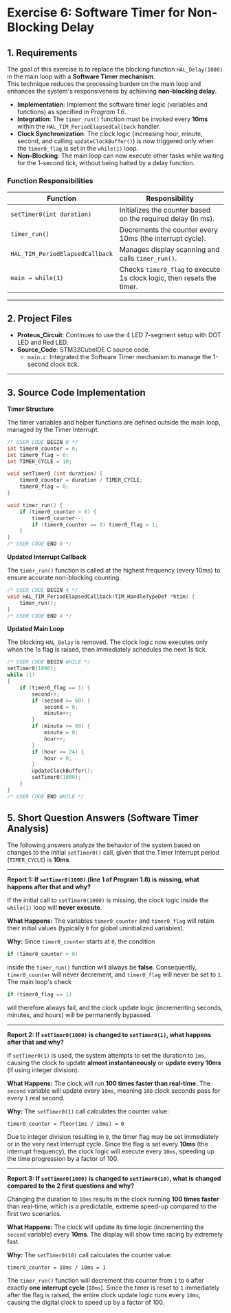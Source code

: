 # Exercise 6: Software Timer for Non-Blocking Delay 

## 1. Requirements
The goal of this exercise is to replace the blocking function `HAL_Delay(1000)` in the main loop with a **Software Timer mechanism**.  
This technique reduces the processing burden on the main loop and enhances the system's responsiveness by achieving **non-blocking delay**.

- **Implementation**: Implement the software timer logic (variables and functions) as specified in *Program 1.6*.  
- **Integration**: The `timer_run()` function must be invoked every **10ms** within the `HAL_TIM_PeriodElapsedCallback` handler.  
- **Clock Synchronization**: The clock logic (increasing hour, minute, second, and calling `updateClockBuffer()`) is now triggered only when the `timer0_flag` is set in the `while(1)` loop.  
- **Non-Blocking**: The main loop can now execute other tasks while waiting for the 1-second tick, without being halted by a delay function.  

### Function Responsibilities

| Function | Responsibility |
|----------|----------------|
| `setTimer0(int duration)` | Initializes the counter based on the required delay (in ms). |
| `timer_run()` | Decrements the counter every 10ms (the interrupt cycle). |
| `HAL_TIM_PeriodElapsedCallback` | Manages display scanning and calls `timer_run()`. |
| `main → while(1)` | Checks `timer0_flag` to execute 1s clock logic, then resets the timer. |

---

## 2. Project Files
- **Proteus_Circuit**: Continues to use the 4 LED 7-segment setup with DOT LED and Red LED.  
- **Source_Code**: STM32CubeIDE C source code.  
  - `main.c`: Integrated the Software Timer mechanism to manage the 1-second clock tick.  

---

## 3. Source Code Implementation

**Timer Structure**

The timer variables and helper functions are defined outside the main loop, managed by the Timer Interrupt.

```c
/* USER CODE BEGIN 0 */
int timer0_counter = 0;
int timer0_flag = 0;
int TIMER_CYCLE = 10; 

void setTimer0 (int duration) {
    timer0_counter = duration / TIMER_CYCLE; 
    timer0_flag = 0;
}

void timer_run() {
    if (timer0_counter > 0) {
        timer0_counter--; 
        if (timer0_counter == 0) timer0_flag = 1;
    }
}
/* USER CODE END 0 */
```
**Updated Interrupt Callback**

The `timer_run()` function is called at the highest frequency (every 10ms) to ensure accurate non-blocking counting.
```c
/* USER CODE BEGIN 4 */
void HAL_TIM_PeriodElapsedCallback(TIM_HandleTypeDef *htim) {
    timer_run(); 
}
/* USER CODE END 4 */
```
**Updated Main Loop**

The blocking `HAL_Delay` is removed. The clock logic now executes only when the 1s flag is raised, then immediately schedules the next 1s tick.

```c
/* USER CODE BEGIN WHILE */
setTimer0(1000); 
while (1)
{
    if (timer0_flag == 1) {
        second++; 
        if (second >= 60) {
            second = 0;
            minute++;
        }
        if (minute >= 60) {
            minute = 0;
            hour++;
        }
        if (hour >= 24) {
            hour = 0;
        }
        updateClockBuffer();
        setTimer0(1000); 
    }
}
/* USER CODE END WHILE */
```
## 5. Short Question Answers (Software Timer Analysis)

The following answers analyze the behavior of the system based on changes to the initial `setTimer0()` call, given that the Timer Interrupt period (`TIMER_CYCLE`) is **10ms**.

---

**Report 1: If `setTimer0(1000)` (line 1 of Program 1.8) is missing, what happens after that and why?**

If the initial call to `setTimer0(1000)` is missing, the clock logic inside the `while(1)` loop will **never execute**.

**What Happens:**
The variables `timer0_counter` and `timer0_flag` will retain their initial values (typically `0` for global uninitialized variables).

**Why:**
Since `timer0_counter` starts at `0`, the condition

```c
if (timer0_counter > 0)
```

inside the `timer_run()` function will always be **false**. Consequently, `timer0_counter` will never decrement, and `timer0_flag` will never be set to `1`. The main loop's check

```c
if (timer0_flag == 1)
```

will therefore always fail, and the clock update logic (incrementing seconds, minutes, and hours) will be permanently bypassed.

---

**Report 2: If `setTimer0(1000)` is changed to `setTimer0(1)`, what happens after that and why?**

If `setTimer0(1)` is used, the system attempts to set the duration to `1ms`, causing the clock to update **almost instantaneously** or **update every 10ms** (if using integer division).

**What Happens:**
The clock will run **100 times faster than real-time**. The `second` variable will update every `10ms`, meaning `100` clock seconds pass for every `1` real second.

**Why:**
The `setTimer0(1)` call calculates the counter value:

```text
timer0_counter = floor(1ms / 10ms) = 0
```

Due to integer division resulting in `0`, the timer flag may be set immediately or in the very next interrupt cycle. Since the flag is set every **10ms** (the interrupt frequency), the clock logic will execute every `10ms`, speeding up the time progression by a factor of 100.

---

**Report 3: If `setTimer0(1000)` is changed to `setTimer0(10)`, what is changed compared to the 2 first questions and why?**

Changing the duration to `10ms` results in the clock running **100 times faster** than real-time, which is a predictable, extreme speed-up compared to the first two scenarios.

**What Happens:**
The clock will update its time logic (incrementing the `second` variable) every **10ms**. The display will show time racing by extremely fast.

**Why:**
The `setTimer0(10)` call calculates the counter value:

```text
timer0_counter = 10ms / 10ms = 1
```

The `timer_run()` function will decrement this counter from `1` to `0` after exactly **one interrupt cycle** (`10ms`). Since the timer is reset to `1` immediately after the flag is raised, the entire clock update logic runs every `10ms`, causing the digital clock to speed up by a factor of 100.
